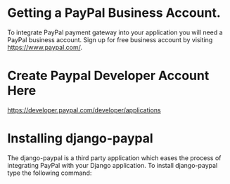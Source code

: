 <!-- Reference - https://overiq.com/django-paypal-integration-with-django-paypal/ -->
# Getting a PayPal Business Account.
To integrate PayPal payment gateway into your application you will need a PayPal business account.
Sign up for free business account by visiting https://www.paypal.com/.

# Create Paypal Developer Account Here
https://developer.paypal.com/developer/applications

# Installing django-paypal
The django-paypal is a third party application which eases the process of integrating PayPal with your Django application. To install django-paypal type the following command:



